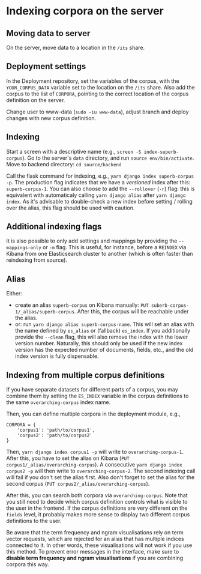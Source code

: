 # Indexing corpora on the server

## Moving data to server
On the server, move data to a location in the `/its` share.

## Deployment settings
In the Deployment repository, set the variables of the corpus, with the `YOUR_CORPUS_DATA` variable set to the location on the `/its` share. Also add the corpus to the list of `CORPORA`, pointing to the correct location of the corpus definition on the server.

Change user to www-data (`sudo -iu www-data`), adjust branch and deploy changes with new corpus definition.

## Indexing
Start a screen with a descriptive name (e.g., `screen -S index-superb-corpus`). Go to the server's `data` directory, and run `source env/bin/activate`. Move to backend directory: `cd source/backend`

Call the flask command for indexing, e.g., `yarn django index superb-corpus -p`. The production flag indicates that we have a *versioned* index after this: `superb-corpus-1`. You can also choose to add the `--rollover` (`-r`) flag: this is equivalent with automaticaly calling `yarn django alias` after `yarn django index`. As it's advisable to double-check a new index before setting / rolling over the alias, this flag should be used with caution.

## Additional indexing flags
It is also possible to only add settings and mappings by providing the `--mappings-only` or `-m` flag. This is useful, for instance, before a `REINDEX` via Kibana from one Elasticsearch cluster to another (which is often faster than reindexing from source).

## Alias
Either:
- create an alias `superb-corpus` on Kibana manually:
`PUT suberb-corpus-1/_alias/superb-corpus`. After this, the corpus will be reachable under the alias.
- or: run `yarn django alias superb-corpus-name`. This will set an alias with the name defined by `es_alias` or (fallback) `es_index`. If you additionally provide the `--clean` flag, this will also remove the index with the lower version number. Naturally, this should only be used if the new index version has the expected number of documents, fields, etc., and the old index version is fully dispensable.

## Indexing from multiple corpus definitions
If you have separate datasets for different parts of a corpus, you may combine them by setting the `ES_INDEX` variable in the corpus definitions to the same `overarching-corpus` index name.

Then, you can define multiple corpora in the deployment module, e.g.,
```
CORPORA = {
    'corpus1': 'path/to/corpus1',
    'corpus2': 'path/to/corpus2'
}
```

Then, `yarn django index corpus1 -p` will write to `overarching-corpus-1`. After this, you have to set the alias on Kibana (`PUT corpus1/_alias/overarching-corpus`). A consecutive `yarn django index corpus2 -p` will then write to `overarching-corpus-2`. The second indexing call will fail if you don't set the alias first. Also don't forget to set the alias for the second corpus (`PUT corpus2/_alias/overarching-corpus`).

After this, you can search both corpora via `overarching-corpus`. Note that you still need to decide which corpus definition controls what is visible to the user in the frontend. If the corpus definitions are very different on the `fields` level, it probably makes more sense to display two different corpus definitions to the user.

Be aware that the term frequency and ngram visualisations rely on term vector requests, which are rejected for an alias that has multiple indices connected to it. In other words, these visualisations will not work if you use this method. To prevent error messages in the interface, make sure to  **disable term frequency and ngram visualisations** if you are combining corpora this way.
